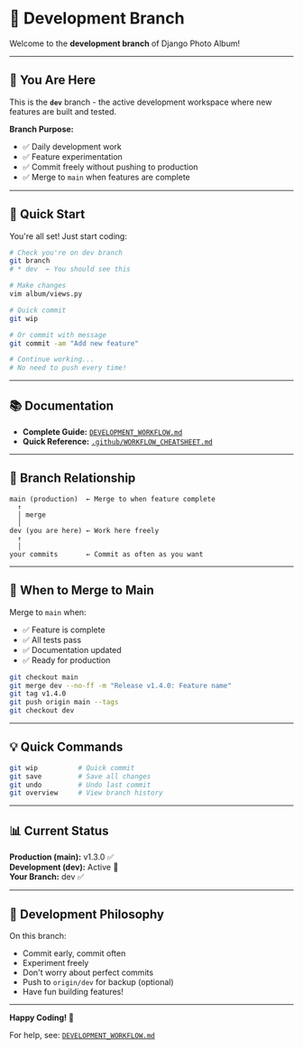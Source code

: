 # 🚧 Development Branch

Welcome to the **development branch** of Django Photo Album!

---

## 📍 You Are Here

This is the **`dev`** branch - the active development workspace where new features are built and tested.

**Branch Purpose:**
- ✅ Daily development work
- ✅ Feature experimentation
- ✅ Commit freely without pushing to production
- ✅ Merge to `main` when features are complete

---

## 🎯 Quick Start

You're all set! Just start coding:

```bash
# Check you're on dev branch
git branch
# * dev  ← You should see this

# Make changes
vim album/views.py

# Quick commit
git wip

# Or commit with message
git commit -am "Add new feature"

# Continue working...
# No need to push every time!
```

---

## 📚 Documentation

- **Complete Guide:** [`DEVELOPMENT_WORKFLOW.md`](DEVELOPMENT_WORKFLOW.md)
- **Quick Reference:** [`.github/WORKFLOW_CHEATSHEET.md`](.github/WORKFLOW_CHEATSHEET.md)

---

## 🔄 Branch Relationship

```
main (production)  ← Merge to when feature complete
  ↑
  │ merge
  │
dev (you are here) ← Work here freely
  ↑
  │
your commits       ← Commit as often as you want
```

---

## 🚀 When to Merge to Main

Merge to `main` when:
- ✅ Feature is complete
- ✅ All tests pass
- ✅ Documentation updated
- ✅ Ready for production

```bash
git checkout main
git merge dev --no-ff -m "Release v1.4.0: Feature name"
git tag v1.4.0
git push origin main --tags
git checkout dev
```

---

## 💡 Quick Commands

```bash
git wip          # Quick commit
git save         # Save all changes
git undo         # Undo last commit
git overview     # View branch history
```

---

## 📊 Current Status

**Production (main):** v1.3.0 ✅  
**Development (dev):** Active 🚧  
**Your Branch:** dev ✅

---

## 🎨 Development Philosophy

On this branch:
- Commit early, commit often
- Experiment freely
- Don't worry about perfect commits
- Push to `origin/dev` for backup (optional)
- Have fun building features!

---

**Happy Coding! 🚀**

For help, see: [`DEVELOPMENT_WORKFLOW.md`](DEVELOPMENT_WORKFLOW.md)
